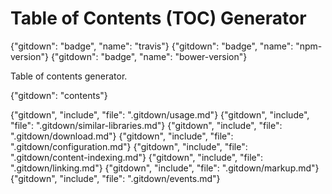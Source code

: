 # Table of Contents (TOC) Generator

{"gitdown": "badge", "name": "travis"}
{"gitdown": "badge", "name": "npm-version"}
{"gitdown": "badge", "name": "bower-version"}

<!--
[![Tweet Button](./.readme/tweet-button.png)](https://twitter.com/intent/tweet?text=%23JavaScript%20library%20to%20generate%20table%20of%20contents%20for%20a%20given%20area%20of%20content.&url=https://github.com/gajus/contents&via=kuizinas)
-->

Table of contents generator.

{"gitdown": "contents"}

{"gitdown", "include", "file": ".gitdown/usage.md"}
{"gitdown", "include", "file": ".gitdown/similar-libraries.md"}
{"gitdown", "include", "file": ".gitdown/download.md"}
{"gitdown", "include", "file": ".gitdown/configuration.md"}
{"gitdown", "include", "file": ".gitdown/content-indexing.md"}
{"gitdown", "include", "file": ".gitdown/linking.md"}
{"gitdown", "include", "file": ".gitdown/markup.md"}
{"gitdown", "include", "file": ".gitdown/events.md"}
